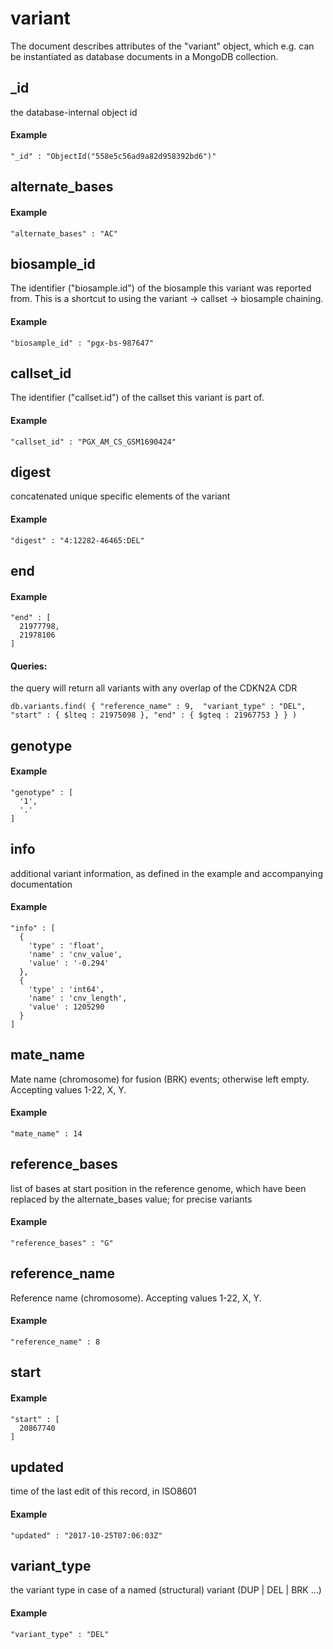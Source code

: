 # variant  

The document describes attributes of the "variant" object, which e.g. can be instantiated as database documents in a MongoDB collection.


## _id

the database-internal object id

#### Example

```
"_id" : "ObjectId("558e5c56ad9a82d958392bd6")"
```

## alternate_bases



#### Example

```
"alternate_bases" : "AC"
```

## biosample_id

The identifier ("biosample.id") of the biosample this variant was reported from. This is a shortcut to using the variant -> callset -> biosample chaining.

#### Example

```
"biosample_id" : "pgx-bs-987647"
```

## callset_id

The identifier ("callset.id") of the callset this variant is part of.

#### Example

```
"callset_id" : "PGX_AM_CS_GSM1690424"
```

## digest

concatenated unique specific elements of the variant

#### Example

```
"digest" : "4:12282-46465:DEL"
```

## end



#### Example

```
"end" : [
  21977798,
  21978106
]
```

#### Queries:
the query will return all variants with any overlap of the CDKN2A CDR
```
db.variants.find( { "reference_name" : 9,  "variant_type" : "DEL", "start" : { $lteq : 21975098 }, "end" : { $gteq : 21967753 } } )
```

## genotype



#### Example

```
"genotype" : [
  '1',
  '.'
]
```

## info

additional variant information, as defined in the example and accompanying documentation

#### Example

```
"info" : [
  {
    'type' : 'float',
    'name' : 'cnv_value',
    'value' : '-0.294'
  },
  {
    'type' : 'int64',
    'name' : 'cnv_length',
    'value' : 1205290
  }
]
```

## mate_name

Mate name (chromosome) for fusion (BRK) events; otherwise left empty. Accepting values 1-22, X, Y.

#### Example

```
"mate_name" : 14
```

## reference_bases

list of bases at start position in the reference genome, which have been replaced by the alternate_bases value; for precise variants

#### Example

```
"reference_bases" : "G"
```

## reference_name

Reference name (chromosome). Accepting values 1-22, X, Y.

#### Example

```
"reference_name" : 8
```

## start



#### Example

```
"start" : [
  20867740
]
```

## updated

time of the last edit of this record, in ISO8601

#### Example

```
"updated" : "2017-10-25T07:06:03Z"
```

## variant_type

the variant type in case of a named (structural) variant (DUP | DEL | BRK ...)

#### Example

```
"variant_type" : "DEL"
```
